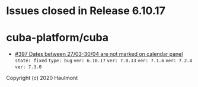 # Issues closed in Release 6.10.17

# cuba-platform/cuba

* [#397 Dates between 27/03-30/04 are not marked on calendar panel](https://github.com/cuba-platform/cuba/issues/397) \
    `state: fixed` `type: bug` `ver: 6.10.17` `ver: 7.0.13` `ver: 7.1.6` `ver: 7.2.4` `ver: 7.3.0` 


Copyright (c) 2020 Haulmont
